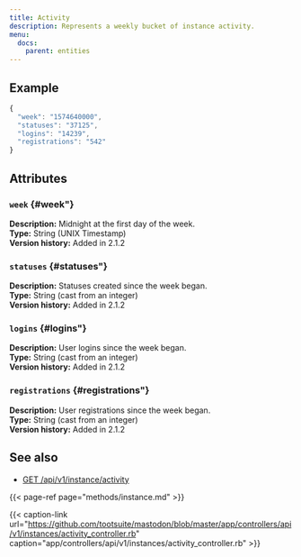 ```yaml
---
title: Activity
description: Represents a weekly bucket of instance activity.
menu:
  docs:
    parent: entities
---
```


## Example

```javascript
{
  "week": "1574640000",
  "statuses": "37125",
  "logins": "14239",
  "registrations": "542"
}
```

## Attributes

### `week` {#week"}

**Description:** Midnight at the first day of the week.\
**Type:** String \(UNIX Timestamp\)\
**Version history:** Added in 2.1.2

### `statuses` {#statuses"}

**Description:** Statuses created since the week began.\
**Type:** String \(cast from an integer\)\
**Version history:** Added in 2.1.2

### `logins` {#logins"}

**Description:** User logins since the week began.\
**Type:** String \(cast from an integer\)\
**Version history:** Added in 2.1.2

### `registrations` {#registrations"}

**Description:** User registrations since the week began.\
**Type:** String \(cast from an integer\)\
**Version history:** Added in 2.1.2

## See also

* [GET /api/v1/instance/activity](../methods/instance/#weekly-activity)

{{< page-ref page="methods/instance.md" >}}

{{< caption-link url="https://github.com/tootsuite/mastodon/blob/master/app/controllers/api/v1/instances/activity_controller.rb" caption="app/controllers/api/v1/instances/activity\_controller.rb" >}}




